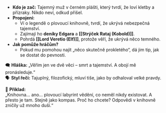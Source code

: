 - **Kdo je zač:** Tajemný muž v černém plášti, který tvrdí, že loví kletby a přízraky. Nikdo neví, odkud přišel.
- **Propojení:**
    - Ví o legendě o plovoucí knihovně, tvrdí, že ukrývá nebezpečná tajemství.
    - Zajímají ho **deníky Edgara** a **[[Strýček Rataj (Kobold)]]**.
    - Pohrdá **[[Lord Veretio (Elf)]]**, protože věří, že ukrývá něco temného.
- **Jak pomůže hráčům?**
    - Pokud mu pomohou najít „něco skutečně prokletého“, dá jim tip, jak se dostat do pevnosti.

🗨️ **Hláška:** „Věřím jen ve dvě věci – smrt a tajemství. A obojí mě pronásleduje.“  
🗣️ **Styl řeči:** Tajuplný, filozofický, mluví tiše, jako by odhaloval velké pravdy.

🔹 **Příklad:**  
„Knihovna… ano… plovoucí labyrint vědění, co neměl nikdy existovat. A přesto je tam. Stejně jako kompas. Proč ho chcete? Odpovědi v knihovně zničily už mnoho duší.“